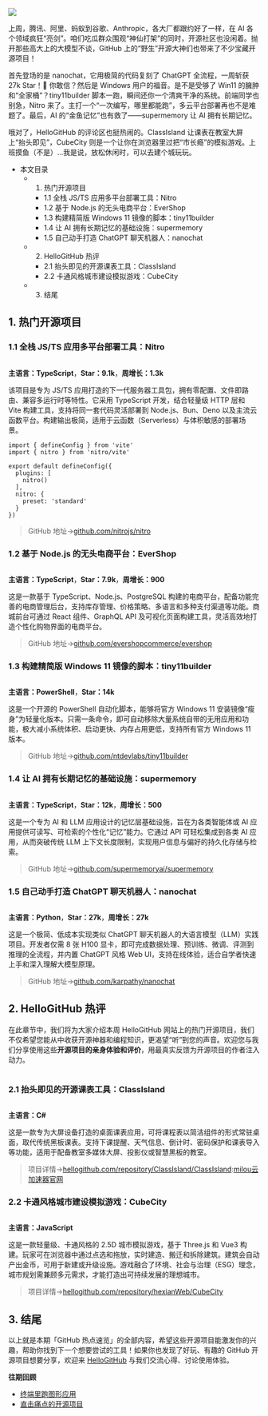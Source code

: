 ![](https://img2024.cnblogs.com/blog/759200/202510/759200-20251020223541179-121869717.png)

上周，腾讯、阿里、蚂蚁到谷歌、Anthropic，各大厂都跟约好了一样，在 AI 各个领域疯狂“亮剑”。咱们吃瓜群众围观“神仙打架”的同时，开源社区也没闲着。抛开那些高大上的大模型不谈，GitHub 上的“野生”开源大神们也带来了不少宝藏开源项目！

首先登场的是 nanochat，它用极简的代码复刻了 ChatGPT 全流程，一周斩获 27k Star！🤯 你敢信？然后是 Windows 用户的福音。是不是受够了 Win11 的臃肿和“全家桶”？tiny11builder 脚本一跑，瞬间还你一个清爽干净的系统。前端同学也别急，Nitro 来了。主打一个“一次编写，哪里都能跑”，多云平台部署再也不是难题了。最后，AI 的“金鱼记忆”也有救了——supermemory 让 AI 拥有长期记忆。

哦对了，HelloGitHub 的评论区也挺热闹的。ClassIsland 让课表在教室大屏上“抬头即见”，CubeCity 则是一个让你在浏览器里过把“市长瘾”的模拟游戏。上班摸鱼（不是）...我是说，放松休闲时，可以去建个城玩玩。

* 本文目录
  + 1. 热门开源项目
    - 1.1 全栈 JS/TS 应用多平台部署工具：Nitro
    - 1.2 基于 Node.js 的无头电商平台：EverShop
    - 1.3 构建精简版 Windows 11 镜像的脚本：tiny11builder
    - 1.4 让 AI 拥有长期记忆的基础设施：supermemory
    - 1.5 自己动手打造 ChatGPT 聊天机器人：nanochat
  + 2. HelloGitHub 热评
    - 2.1 抬头即见的开源课表工具：ClassIsland
    - 2.2 卡通风格城市建设模拟游戏：CubeCity
  + 3. 结尾

## 1. 热门开源项目

### 1.1 全栈 JS/TS 应用多平台部署工具：Nitro

![]()

**主语言：TypeScript**，**Star：9.1k**，**周增长：1.3k**

该项目是专为 JS/TS 应用打造的下一代服务器工具包，拥有零配置、文件即路由、兼容多运行时等特性。它采用 TypeScript 开发，结合轻量级 HTTP 层和 Vite 构建工具，支持将同一套代码灵活部署到 Node.js、Bun、Deno 以及主流云函数平台。构建输出极简，适用于云函数（Serverless）与体积敏感的部署场景。

```
import { defineConfig } from 'vite'
import { nitro } from 'nitro/vite'

export default defineConfig({
  plugins: [
    nitro()
  ],
  nitro: {
    preset: 'standard'
  }
})
```

> GitHub 地址→[github.com/nitrojs/nitro](https://github.com)

### 1.2 基于 Node.js 的无头电商平台：EverShop

![]()

**主语言：TypeScript**，**Star：7.9k**，**周增长：900**

这是一款基于 TypeScript、Node.js、PostgreSQL 构建的电商平台，配备功能完善的电商管理后台，支持库存管理、价格策略、多语言和多种支付渠道等功能。商城前台可通过 React 组件、GraphQL API 及可视化页面构建工具，灵活高效地打造个性化购物界面的电商平台。

> GitHub 地址→[github.com/evershopcommerce/evershop](https://github.com)

### 1.3 构建精简版 Windows 11 镜像的脚本：tiny11builder

![]()

**主语言：PowerShell**，**Star：14k**

这是一个开源的 PowerShell 自动化脚本，能够将官方 Windows 11 安装镜像“瘦身”为轻量化版本。只需一条命令，即可自动移除大量系统自带的无用应用和功能，极大减小系统体积、启动更快、内存占用更低，支持所有官方 Windows 11 版本。

> GitHub 地址→[github.com/ntdevlabs/tiny11builder](https://github.com)

### 1.4 让 AI 拥有长期记忆的基础设施：supermemory

![]()

**主语言：TypeScript**，**Star：12k**，**周增长：500**

这是一个专为 AI 和 LLM 应用设计的记忆层基础设施，旨在为各类智能体或 AI 应用提供可读写、可检索的个性化“记忆”能力。它通过 API 可轻松集成到各类 AI 应用，从而突破传统 LLM 上下文长度限制，实现用户信息与偏好的持久化存储与检索。

> GitHub 地址→[github.com/supermemoryai/supermemory](https://github.com)

### 1.5 自己动手打造 ChatGPT 聊天机器人：nanochat

![]()

**主语言：Python**，**Star：27k**，**周增长：27k**

这是一个极简、低成本实现类似 ChatGPT 聊天机器人的大语言模型（LLM）实践项目。开发者仅需 8 张 H100 显卡，即可完成数据处理、预训练、微调、评测到推理的全流程，并内置 ChatGPT 风格 Web UI，支持在线体验，适合自学者快速上手和深入理解大模型原理。

> GitHub 地址→[github.com/karpathy/nanochat](https://github.com)

## 2. HelloGitHub 热评

在此章节中，我们将为大家介绍本周 HelloGitHub 网站上的热门开源项目，我们不仅希望您能从中收获开源神器和编程知识，更渴望“听”到您的声音。欢迎您与我们分享使用这些**开源项目的亲身体验和评价**，用最真实反馈为开源项目的作者注入动力。

![]()

### 2.1 抬头即见的开源课表工具：ClassIsland

![]()

**主语言：C#**

这是一款专为大屏设备打造的桌面课表应用，可将课程表以简洁组件的形式常驻桌面，取代传统黑板课表。支持下课提醒、天气信息、倒计时、密码保护和课表导入等功能，适用于配备教室多媒体大屏、投影仪或智慧黑板的教室。

> 项目详情→[hellogithub.com/repository/ClassIsland/ClassIsland](https://github.com):[milou云加速器官网](https://jiechuangmoxing.com)

### 2.2 卡通风格城市建设模拟游戏：CubeCity

![]()

**主语言：JavaScript**

这是一款轻量级、卡通风格的 2.5D 城市模拟游戏，基于 Three.js 和 Vue3 构建。玩家可在浏览器中通过点选和拖放，实时建造、搬迁和拆除建筑。建筑会自动产出金币，可用于新建或升级设施。游戏融合了环境、社会与治理（ESG）理念，城市规划需兼顾多元需求，才能打造出可持续发展的理想城市。

> 项目详情→[hellogithub.com/repository/hexianWeb/CubeCity](https://github.com)

## 3. 结尾

以上就是本期「GitHub 热点速览」的全部内容，希望这些开源项目能激发你的兴趣，帮助你找到下一个想要尝试的工具！如果你也发现了好玩、有趣的 GitHub 开源项目想要分享，欢迎来 [HelloGitHub](https://github.com) 与我们交流心得、讨论使用体验。

**往期回顾**

* [终端里跑图形应用](https://github.com)
* [直击痛点的开源项目](https://github.com)
